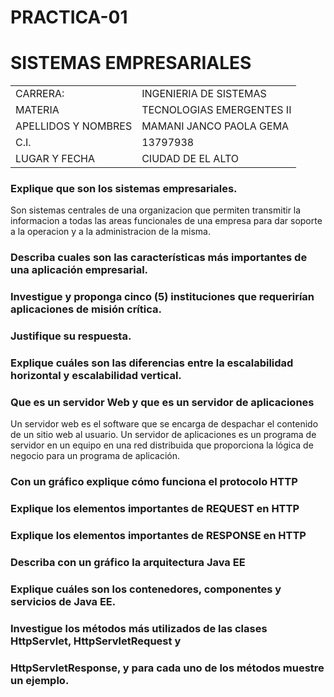 # PRACTICA-01

# SISTEMAS EMPRESARIALES #

<table>
<tr>
    <td>CARRERA:</td>
    <td>INGENIERIA DE SISTEMAS</td>
</tr>
<tr>
    <td>MATERIA</td>
    <td>TECNOLOGIAS EMERGENTES II</td>
</tr>
  <tr>
    <td>APELLIDOS Y NOMBRES</td>
    <td>MAMANI JANCO PAOLA GEMA</td>
</tr>
  <tr>
    <td>C.I. </td>
    <td>13797938</td>
</tr>
  <tr>
    <td>LUGAR Y FECHA</td>
    <td>CIUDAD DE EL ALTO</td>

</table>

### Explique que son los sistemas empresariales.
 
 Son sistemas centrales de una organizacion que permiten transmitir la informacion a todas las areas funcionales de una empresa para dar  soporte a la operacion y a la administracion de la misma.
### Describa cuales son las características más importantes de una aplicación empresarial.

### Investigue y proponga cinco (5) instituciones que requerirían aplicaciones de misión crítica.
### Justifique su respuesta.

### Explique cuáles son las diferencias entre la escalabilidad horizontal y escalabilidad vertical.
### Que es un servidor Web y que es un servidor de aplicaciones
 Un servidor web es el software que se encarga de despachar el contenido de un sitio web al usuario.
 Un servidor de aplicaciones es un programa de servidor en un equipo en una red distribuida que proporciona la lógica de negocio para un programa de aplicación.
### Con un gráfico explique cómo funciona el protocolo HTTP
### Explique los elementos importantes de REQUEST en HTTP
### Explique los elementos importantes de RESPONSE en HTTP
### Describa con un gráfico la arquitectura Java EE
### Explique cuáles son los contenedores, componentes y servicios de Java EE.
### Investigue los métodos más utilizados de las clases HttpServlet, HttpServletRequest y
### HttpServletResponse, y para cada uno de los métodos muestre un ejemplo.


